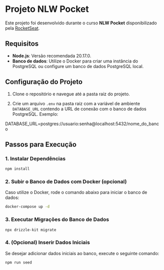 # Projeto NLW Pocket

Este projeto foi desenvolvido durante o curso **NLW Pocket** disponibilizado pela [RocketSeat](https://app.rocketseat.com.br/).

## Requisitos

- **Node.js**: Versão recomendada 20.17.0.
- **Banco de dados**: Utilize o Docker para criar uma instância do PostgreSQL ou configure um banco de dados PostgreSQL local.

## Configuração do Projeto

1. Clone o repositório e navegue até a pasta raiz do projeto.

2. Crie um arquivo `.env` na pasta raiz com a variável de ambiente `DATABASE_URL` contendo a URL de conexão com o banco de dados PostgreSQL. Exemplo:

DATABASE_URL=postgres://usuario:senha@localhost:5432/nome_do_banco

## Passos para Execução

### 1. Instalar Dependências

```bash
npm install
```

### 2. Subir o Banco de Dados com Docker (opcional)
Caso utilize o Docker, rode o comando abaixo para iniciar o banco de dados:

```bash
docker-compose up -d
```

### 3. Executar Migrações do Banco de Dados

```bash
npx drizzle-kit migrate
```

### 4. (Opcional) Inserir Dados Iniciais
Se desejar adicionar dados iniciais ao banco, execute o seguinte comando:

```bash
npm run seed
```